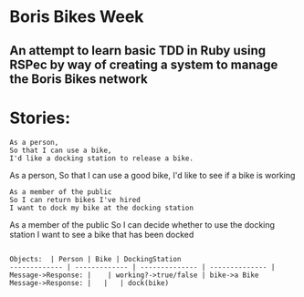# Boris Bikes Week

## An attempt to learn basic TDD in Ruby using RSPec by way of creating a system to manage the Boris Bikes network

Stories:
===
```
As a person,
So that I can use a bike,
I'd like a docking station to release a bike.
```
As a person,
So that I can use a good bike,
I'd like to see if a bike is working
```
As a member of the public
So I can return bikes I've hired
I want to dock my bike at the docking station
```
As a member of the public
So I can decide whether to use the docking station
I want to see a bike that has been docked
```

Objects:  | Person | Bike | DockingStation
------------- | ------------- | -------------- | -------------- |
Message->Response: |    | working?->true/false | bike->a Bike
Message->Response: |   |   | dock(bike)

